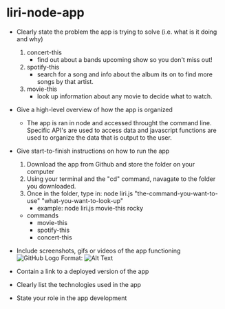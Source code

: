 # liri-node-app


* Clearly state the problem the app is trying to solve (i.e. what is it doing and why)
  1. concert-this
      * find out about a bands upcoming show so you don't miss out!
  1. spotify-this
      * search for a song and info about the album its on to find more songs by that artist.
  1. movie-this
      * look up information about any movie to decide what to watch.

* Give a high-level overview of how the app is organized
  * The app is ran in node and accessed throught the command line. Specific API's are used to access data and javascript functions are used to organize the data that is output to the user.

* Give start-to-finish instructions on how to run the app
  1. Download the app from Github and store the folder on your computer
  1. Using your terminal and the "cd" command, navagate to the folder you downloaded.
  1. Once in the folder, type in: node liri.js "the-command-you-want-to-use" "what-you-want-to-look-up"
      * example: node liri.js movie-this rocky
    * commands
      * movie-this
      * spotify-this
      * concert-this
      

* Include screenshots, gifs or videos of the app functioning
![GitHub Logo](/images/logo.png)
Format: ![Alt Text](url)

* Contain a link to a deployed version of the app

* Clearly list the technologies used in the app

* State your role in the app development


